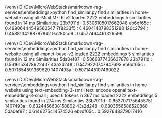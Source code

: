 (venv) D:\Dev\MicroWebStacks\markdown-rag-services\embeddings>python find_similar.py
find similarities in home-website using all-MiniLM-L6-v2
loaded 2222 embeddings
5 similarities found in 14 ms
Similarities
23b7911d : 0.5306105017662048
eb6df65c : 0.49906444549560547
7f8233f5 : 0.4604143798351288
120c2794 : 0.4588134288787842
9a280cd9 : 0.4577464461326599

(venv) D:\Dev\MicroWebStacks\markdown-rag-services\embeddings>python find_similar.py
find similarities in home-website using all-mpnet-base-v2
loaded 2222 embeddings
5 similarities found in 12 ms
Similarities
5da0ef87 : 0.5866877436637878
23b7911d : 0.5616153478622437
43a2d248 : 0.5479220747947693
eb6df65c : 0.5071854591369629
1407493a : 0.5071445107460022

(venv) D:\Dev\MicroWebStacks\markdown-rag-services\embeddings>python find_similar.py
find similarities in home-website using text-embedding-3-small
text_encode openai text-embedding-3-small ; used 6 tokens in 367 ms
loaded 2222 embeddings
5 similarities found in 274 ms
Similarities
23b7911d : 0.6537071756455751
1407493a : 0.6324456638158862
43a2d248 : 0.6303556588520868
5da0ef87 : 0.6146275414574526
eb6df65c : 0.5927648379017416
